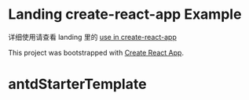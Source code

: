 # Landing create-react-app Example

详细使用请查看 landing 里的 [use in create-react-app](https://landing.ant.design/docs/use/create-react-app)

This project was bootstrapped with [Create React App](https://github.com/facebook/create-react-app).

# antdStarterTemplate
